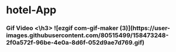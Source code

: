 # hotel-App
<h3> Gif Video <\h3>
 ![ezgif com-gif-maker (3)](https://user-images.githubusercontent.com/80515499/158473248-2f0a572f-96be-4e0a-8d6f-052d9ae7d769.gif)
